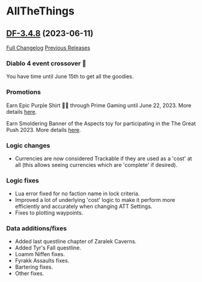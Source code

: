 # AllTheThings

## [DF-3.4.8](https://github.com/ATTWoWAddon/AllTheThings/tree/DF-3.4.8) (2023-06-11)
[Full Changelog](https://github.com/ATTWoWAddon/AllTheThings/compare/DF-3.4.7...DF-3.4.8) [Previous Releases](https://github.com/ATTWoWAddon/AllTheThings/releases)


### Diablo 4 event crossover 👿

You have time until June 15th to get all the goodies.


### Promotions

Earn Epic Purple Shirt 👕💜 through Prime Gaming until June 22, 2023. More details [here](https://worldofwarcraft.blizzard.com/en-us/news/23952481).

Earn Smoldering Banner of the Aspects toy for participating in the The Great Push 2023. More details [here](https://gamebattles.majorleaguegaming.com/pc/world-of-warcraft/tournament/the-great-push-dragonflight-s2/info).


### Logic changes

- Currencies are now considered Trackable if they are used as a 'cost' at all (this allows seeing currencies which are 'complete' if desired).


### Logic fixes

- Lua error fixed for no faction name in lock criteria.
- Improved a lot of underlying 'cost' logic to make it perform more efficiently and accurately when changing ATT Settings.
- Fixes to plotting waypoints.


### Data additions/fixes

- Added last questline chapter of Zaralek Caverns.
- Added Tyr's Fall questline.
- Loamm Niffen fixes.
- Fyrakk Assaults fixes.
- Bartering fixes.
- Other fixes.

